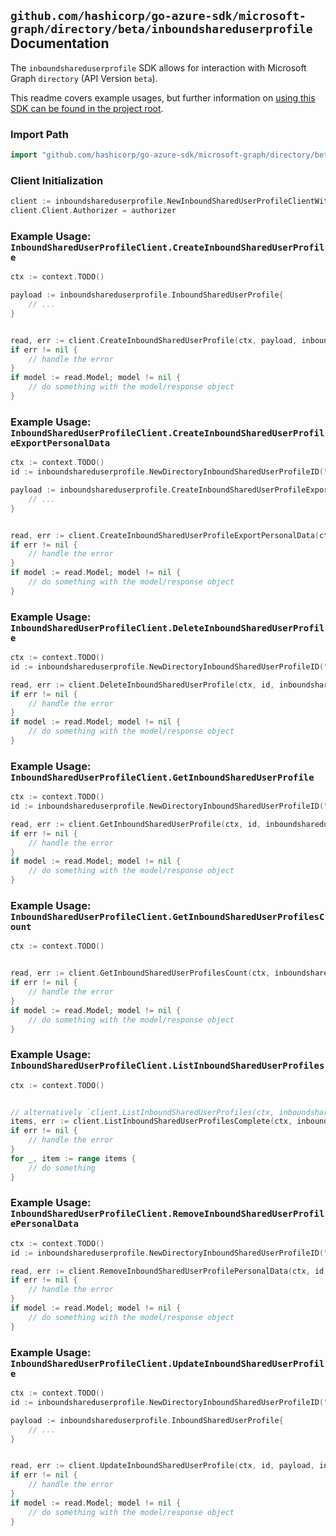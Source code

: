 
## `github.com/hashicorp/go-azure-sdk/microsoft-graph/directory/beta/inboundshareduserprofile` Documentation

The `inboundshareduserprofile` SDK allows for interaction with Microsoft Graph `directory` (API Version `beta`).

This readme covers example usages, but further information on [using this SDK can be found in the project root](https://github.com/hashicorp/go-azure-sdk/tree/main/docs).

### Import Path

```go
import "github.com/hashicorp/go-azure-sdk/microsoft-graph/directory/beta/inboundshareduserprofile"
```


### Client Initialization

```go
client := inboundshareduserprofile.NewInboundSharedUserProfileClientWithBaseURI("https://graph.microsoft.com")
client.Client.Authorizer = authorizer
```


### Example Usage: `InboundSharedUserProfileClient.CreateInboundSharedUserProfile`

```go
ctx := context.TODO()

payload := inboundshareduserprofile.InboundSharedUserProfile{
	// ...
}


read, err := client.CreateInboundSharedUserProfile(ctx, payload, inboundshareduserprofile.DefaultCreateInboundSharedUserProfileOperationOptions())
if err != nil {
	// handle the error
}
if model := read.Model; model != nil {
	// do something with the model/response object
}
```


### Example Usage: `InboundSharedUserProfileClient.CreateInboundSharedUserProfileExportPersonalData`

```go
ctx := context.TODO()
id := inboundshareduserprofile.NewDirectoryInboundSharedUserProfileID("inboundSharedUserProfileUserId")

payload := inboundshareduserprofile.CreateInboundSharedUserProfileExportPersonalDataRequest{
	// ...
}


read, err := client.CreateInboundSharedUserProfileExportPersonalData(ctx, id, payload, inboundshareduserprofile.DefaultCreateInboundSharedUserProfileExportPersonalDataOperationOptions())
if err != nil {
	// handle the error
}
if model := read.Model; model != nil {
	// do something with the model/response object
}
```


### Example Usage: `InboundSharedUserProfileClient.DeleteInboundSharedUserProfile`

```go
ctx := context.TODO()
id := inboundshareduserprofile.NewDirectoryInboundSharedUserProfileID("inboundSharedUserProfileUserId")

read, err := client.DeleteInboundSharedUserProfile(ctx, id, inboundshareduserprofile.DefaultDeleteInboundSharedUserProfileOperationOptions())
if err != nil {
	// handle the error
}
if model := read.Model; model != nil {
	// do something with the model/response object
}
```


### Example Usage: `InboundSharedUserProfileClient.GetInboundSharedUserProfile`

```go
ctx := context.TODO()
id := inboundshareduserprofile.NewDirectoryInboundSharedUserProfileID("inboundSharedUserProfileUserId")

read, err := client.GetInboundSharedUserProfile(ctx, id, inboundshareduserprofile.DefaultGetInboundSharedUserProfileOperationOptions())
if err != nil {
	// handle the error
}
if model := read.Model; model != nil {
	// do something with the model/response object
}
```


### Example Usage: `InboundSharedUserProfileClient.GetInboundSharedUserProfilesCount`

```go
ctx := context.TODO()


read, err := client.GetInboundSharedUserProfilesCount(ctx, inboundshareduserprofile.DefaultGetInboundSharedUserProfilesCountOperationOptions())
if err != nil {
	// handle the error
}
if model := read.Model; model != nil {
	// do something with the model/response object
}
```


### Example Usage: `InboundSharedUserProfileClient.ListInboundSharedUserProfiles`

```go
ctx := context.TODO()


// alternatively `client.ListInboundSharedUserProfiles(ctx, inboundshareduserprofile.DefaultListInboundSharedUserProfilesOperationOptions())` can be used to do batched pagination
items, err := client.ListInboundSharedUserProfilesComplete(ctx, inboundshareduserprofile.DefaultListInboundSharedUserProfilesOperationOptions())
if err != nil {
	// handle the error
}
for _, item := range items {
	// do something
}
```


### Example Usage: `InboundSharedUserProfileClient.RemoveInboundSharedUserProfilePersonalData`

```go
ctx := context.TODO()
id := inboundshareduserprofile.NewDirectoryInboundSharedUserProfileID("inboundSharedUserProfileUserId")

read, err := client.RemoveInboundSharedUserProfilePersonalData(ctx, id, inboundshareduserprofile.DefaultRemoveInboundSharedUserProfilePersonalDataOperationOptions())
if err != nil {
	// handle the error
}
if model := read.Model; model != nil {
	// do something with the model/response object
}
```


### Example Usage: `InboundSharedUserProfileClient.UpdateInboundSharedUserProfile`

```go
ctx := context.TODO()
id := inboundshareduserprofile.NewDirectoryInboundSharedUserProfileID("inboundSharedUserProfileUserId")

payload := inboundshareduserprofile.InboundSharedUserProfile{
	// ...
}


read, err := client.UpdateInboundSharedUserProfile(ctx, id, payload, inboundshareduserprofile.DefaultUpdateInboundSharedUserProfileOperationOptions())
if err != nil {
	// handle the error
}
if model := read.Model; model != nil {
	// do something with the model/response object
}
```
